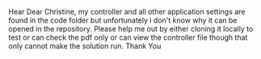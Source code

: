 Hear Dear Christine, my controller and 
all other application settings are found in the code folder but unfortunately
i don't know why it can be opened in the repository. Please help me out by either cloning 
it locally to test or can check the pdf only or can view the controller file though that only 
cannot make the solution run. Thank You
